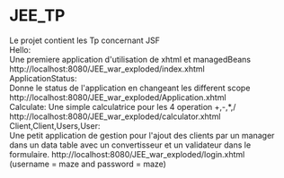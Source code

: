 # JEE_TP

Le projet contient les Tp concernant JSF  
Hello:  
Une premiere application d'utilisation de xhtml et managedBeans  
http://localhost:8080/JEE_war_exploded/index.xhtml  
ApplicationStatus:  
Donne le status de l'application en changeant les different scope  
http://localhost:8080/JEE_war_exploded/Application.xhtml  
Calculate: Une simple calculatrice pour les 4 operation +,-,*,/  
http://localhost:8080/JEE_war_exploded/calculator.xhtml  
Client,Client,Users,User:  
Une petit application de gestion pour l'ajout des clients par un manager dans un data table avec un convertisseur et un validateur dans le formulaire.
http://localhost:8080/JEE_war_exploded/login.xhtml  
(username = maze and password = maze)
